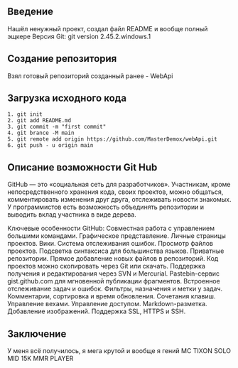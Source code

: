 
## Введение
Нашёл ненужный проект, создал файл README и вообще полный эщкере
Версия Git: git version 2.45.2.windows.1

## Создание репозитория
Взял готовый репозиторий созданный ранее - WebApi

## Загрузка исходного кода
 ```
 1. git init
 2. git add README.md
 3. git commit -m "first commit"
 4. git brance -M main
 5. git remote add origin https://github.com/MasterDemox/webApi.git
 6. git push - u origin main
```
## Описание возможности Git Hub
GitHub — это «социальная сеть для разработчиков». Участникам, кроме непосредственного хранения кода, своих проектов, можно общаться, комментировать изменения друг друга, отслеживать новости знакомых. У программистов есть возможность объединять репозитории и выводить вклад участника в виде дерева.

Ключевые особенности GitHub:
Совместная работа с управлением большими командами. Графическое представление. Личные страницы проектов. Вики. Система отслеживания ошибок. Просмотр файлов проектов. Подсветка синтаксиса для большинства языков. Приватные репозитории. Прямое добавление новых файлов в репозиторий. Код проектов можно скопировать через Git или скачать. Поддержка получения и редактирования через SVN и Mercurial. Pastebin-сервис gist.github.com для мгновенной публикации фрагментов. Встроенное отслеживание задач и ошибок. Фильтры, назначения и метки у задач. Комментарии, сортировка и время обновления. Сочетания клавиш. Управление вехами. Управление доступом. Markdown-разметка. Добавление изображений. Поддержка SSL, HTTPS и SSH.

## Заключение
У меня всё получилось, я мега крутой и вообще я гений
MC TIXON SOLO MID 15K MMR PLAYER
